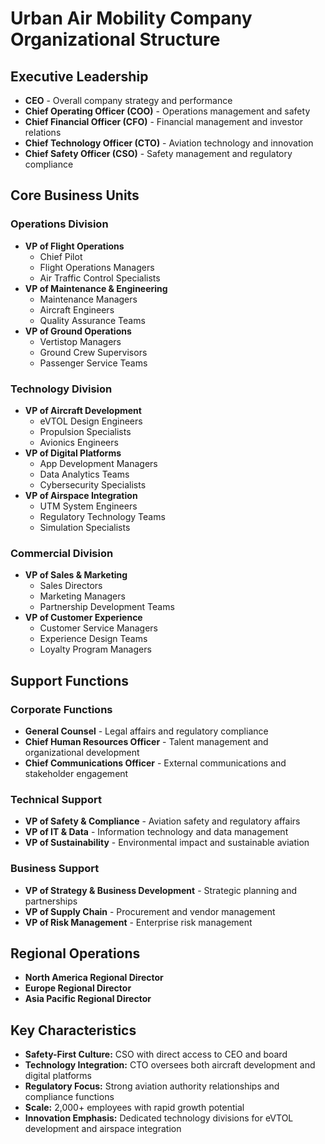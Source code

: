 # Urban Air Mobility Company Organizational Structure

## Executive Leadership
- **CEO** - Overall company strategy and performance
- **Chief Operating Officer (COO)** - Operations management and safety
- **Chief Financial Officer (CFO)** - Financial management and investor relations
- **Chief Technology Officer (CTO)** - Aviation technology and innovation
- **Chief Safety Officer (CSO)** - Safety management and regulatory compliance

## Core Business Units

### Operations Division
- **VP of Flight Operations**
  - Chief Pilot
  - Flight Operations Managers
  - Air Traffic Control Specialists
- **VP of Maintenance & Engineering**
  - Maintenance Managers
  - Aircraft Engineers
  - Quality Assurance Teams
- **VP of Ground Operations**
  - Vertistop Managers
  - Ground Crew Supervisors
  - Passenger Service Teams

### Technology Division
- **VP of Aircraft Development**
  - eVTOL Design Engineers
  - Propulsion Specialists
  - Avionics Engineers
- **VP of Digital Platforms**
  - App Development Managers
  - Data Analytics Teams
  - Cybersecurity Specialists
- **VP of Airspace Integration**
  - UTM System Engineers
  - Regulatory Technology Teams
  - Simulation Specialists

### Commercial Division
- **VP of Sales & Marketing**
  - Sales Directors
  - Marketing Managers
  - Partnership Development Teams
- **VP of Customer Experience**
  - Customer Service Managers
  - Experience Design Teams
  - Loyalty Program Managers

## Support Functions

### Corporate Functions
- **General Counsel** - Legal affairs and regulatory compliance
- **Chief Human Resources Officer** - Talent management and organizational development
- **Chief Communications Officer** - External communications and stakeholder engagement

### Technical Support
- **VP of Safety & Compliance** - Aviation safety and regulatory affairs
- **VP of IT & Data** - Information technology and data management
- **VP of Sustainability** - Environmental impact and sustainable aviation

### Business Support
- **VP of Strategy & Business Development** - Strategic planning and partnerships
- **VP of Supply Chain** - Procurement and vendor management
- **VP of Risk Management** - Enterprise risk management

## Regional Operations
- **North America Regional Director**
- **Europe Regional Director**
- **Asia Pacific Regional Director**

## Key Characteristics
- **Safety-First Culture:** CSO with direct access to CEO and board
- **Technology Integration:** CTO oversees both aircraft development and digital platforms
- **Regulatory Focus:** Strong aviation authority relationships and compliance functions
- **Scale:** 2,000+ employees with rapid growth potential
- **Innovation Emphasis:** Dedicated technology divisions for eVTOL development and airspace integration